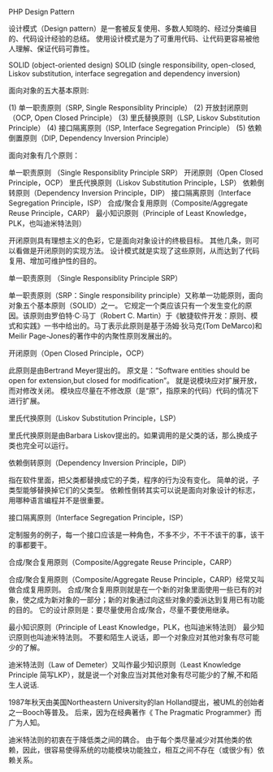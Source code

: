 PHP Design Pattern



设计模式（Design pattern）是一套被反复使用、多数人知晓的、经过分类编目的、代码设计经验的总结。
使用设计模式是为了可重用代码、让代码更容易被他人理解、保证代码可靠性。


SOLID (object-oriented design)
SOLID (single responsibility, open-closed, Liskov substitution, interface segregation and dependency inversion)

面向对象的五大基本原则: 

(1) 单一职责原则（SRP, Single Responsiblity Principle）
(2) 开放封闭原则（OCP, Open Closed Principle） 
(3) 里氏替换原则（LSP, Liskov Substitution Principle） 
(4) 接口隔离原则（ISP, Interface Segregation Principle）
(5) 依赖倒置原则（DIP, Dependency Inversion Principle） 


面向对象有几个原则：

单一职责原则 （Single Responsiblity Principle SRP）
开闭原则（Open Closed Principle，OCP）
里氏代换原则（Liskov Substitution Principle，LSP）
依赖倒转原则（Dependency Inversion Principle，DIP）
接口隔离原则（Interface Segregation Principle，ISP）
合成/聚合复用原则（Composite/Aggregate Reuse Principle，CARP）
最小知识原则（Principle of Least Knowledge，PLK，也叫迪米特法则）

开闭原则具有理想主义的色彩，它是面向对象设计的终极目标。
其他几条，则可以看做是开闭原则的实现方法。
设计模式就是实现了这些原则，从而达到了代码复用、增加可维护性的目的。


单一职责原则 （Single Responsiblity Principle SRP）

单一职责原则（SRP：Single responsibility principle）又称单一功能原则，面向对象五个基本原则（SOLID）之一。
它规定一个类应该只有一个发生变化的原因。该原则由罗伯特·C·马丁（Robert C. Martin）于《敏捷软件开发：原则、模式和实践》一书中给出的。马丁表示此原则是基于汤姆·狄马克(Tom DeMarco)和Meilir Page-Jones的著作中的内聚性原则发展出的。


开闭原则（Open Closed Principle，OCP）

此原则是由Bertrand Meyer提出的。
原文是：“Software entities should be open for extension,but closed for modification”。
就是说模块应对扩展开放，而对修改关闭。
模块应尽量在不修改原（是“原”，指原来的代码）代码的情况下进行扩展。

里氏代换原则（Liskov Substitution Principle，LSP）

里氏代换原则是由Barbara Liskov提出的。如果调用的是父类的话，那么换成子类也完全可以运行。



依赖倒转原则（Dependency Inversion Principle，DIP）

指在软件里面，把父类都替换成它的子类，程序的行为没有变化。
简单的说，子类型能够替换掉它们的父类型。
依赖性倒转其实可以说是面向对象设计的标志，用哪种语言编程并不是很重要。



接口隔离原则（Interface Segregation Principle，ISP）

定制服务的例子，每一个接口应该是一种角色，不多不少，不干不该干的事，该干的事都要干。


合成/聚合复用原则（Composite/Aggregate Reuse Principle，CARP）

合成/聚合复用原则（Composite/Aggregate Reuse Principle，CARP）经常又叫做合成复用原则。
合成/聚合复用原则就是在一个新的对象里面使用一些已有的对象，使之成为新对象的一部分；新的对象通过向这些对象的委派达到复用已有功能的目的。
它的设计原则是：要尽量使用合成/聚合，尽量不要使用继承。


最小知识原则（Principle of Least Knowledge，PLK，也叫迪米特法则）
最少知识原则也叫迪米特法则。
不要和陌生人说话，即一个对象应对其他对象有尽可能少的了解。

迪米特法则（Law of Demeter）又叫作最少知识原则（Least Knowledge Principle 简写LKP），就是说一个对象应当对其他对象有尽可能少的了解,不和陌生人说话.

1987年秋天由美国Northeastern University的Ian Holland提出，被UML的创始者之一Booch等普及。
后来，因为在经典著作《 The Pragmatic Programmer》而广为人知。

迪米特法则的初衷在于降低类之间的耦合。
由于每个类尽量减少对其他类的依赖，因此，很容易使得系统的功能模块功能独立，相互之间不存在（或很少有）依赖关系。
